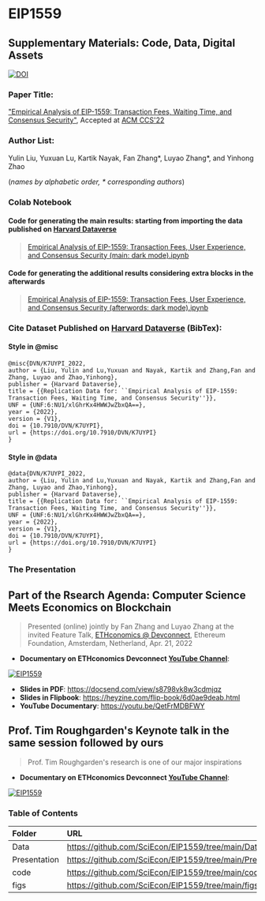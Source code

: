 # EIP1559
## Supplementary Materials: Code, Data, Digital Assets
[![DOI](https://zenodo.org/badge/DOI/10.5281/zenodo.6478038.svg)](https://doi.org/10.5281/zenodo.6478038)
### Paper Title:

["Empirical Analysis of EIP-1559: Transaction Fees, Waiting Time, and Consensus Security"](https://arxiv.org/abs/2201.05574), Accepted at [ACM CCS'22](https://www.sigsac.org/ccs/CCS2022/call-for-papers.html)

### Author List:

Yulin Liu, Yuxuan Lu, Kartik Nayak, Fan Zhang\*, Luyao Zhang\*, and Yinhong Zhao

(*names by alphabetic order, \* corresponding authors*)

### Colab Notebook
#### Code for generating the main results: starting from importing the data published on [Harvard Dataverse](https://doi.org/10.7910/DVN/K7UYPI)
> [Empirical Analysis of EIP-1559: Transaction Fees, User Experience, and Consensus Security (main: dark mode).ipynb](https://colab.research.google.com/drive/1ZCklHeCyWwR07F9arfrLvboNDCDhbzm3?usp=sharing)
> 
#### Code for generating the additional results considering extra blocks in the afterwards
> [Empirical Analysis of EIP-1559: Transaction Fees, User Experience, and Consensus Security (afterwords: dark mode).ipynb](https://colab.research.google.com/drive/13Z_epFrZJHtQjXb24Y4JuYDnw8YUPw3l?usp=sharing)

### Cite Dataset Published on [Harvard Dataverse](https://doi.org/10.7910/DVN/K7UYPI) (BibTex):
#### Style in @misc

```
@misc{DVN/K7UYPI_2022,
author = {Liu, Yulin and Lu,Yuxuan and Nayak, Kartik and Zhang,Fan and Zhang, Luyao and Zhao,Yinhong},
publisher = {Harvard Dataverse},
title = {{Replication Data for: ``Empirical Analysis of EIP-1559: Transaction Fees, Waiting Time, and Consensus Security''}},
UNF = {UNF:6:NU1/xlGhrKx4HWWJwZbxQA==},
year = {2022},
version = {V1},
doi = {10.7910/DVN/K7UYPI},
url = {https://doi.org/10.7910/DVN/K7UYPI}
}
```

#### Style in @data

```
@data{DVN/K7UYPI_2022,
author = {Liu, Yulin and Lu,Yuxuan and Nayak, Kartik and Zhang,Fan and Zhang, Luyao and Zhao,Yinhong},
publisher = {Harvard Dataverse},
title = {{Replication Data for: ``Empirical Analysis of EIP-1559: Transaction Fees, Waiting Time, and Consensus Security''}},
UNF = {UNF:6:NU1/xlGhrKx4HWWJwZbxQA==},
year = {2022},
version = {V1},
doi = {10.7910/DVN/K7UYPI},
url = {https://doi.org/10.7910/DVN/K7UYPI}
}
```
### The Presentation
## Part of the Rsearch Agenda: Computer Science Meets Economics on Blockchain
> Presented (online) jointly by Fan Zhang and Luyao Zhang at the invited Feature Talk, [ETHconomics @ Devconnect](https://ef-events.notion.site/ETHconomics-Devconnect-676d73f791684e18bfae35bbc9e1fa90), Ethereum Foundation, Amsterdam, Netherland, Apr. 21, 2022

- **Documentary on ETHconomics Devconnect [YouTube Channel](https://youtu.be/QetFrMDBFWY)**:

[![EIP1559](https://github.com/SciEcon/EIP1559/blob/main/Presentation/ETHconomics%20%40%20Devconnect%202022.png)](https://www.youtube.com/watch?v=QetFrMDBFWY)

- **Slides in PDF**: https://docsend.com/view/s8798vk8w3cdmjqz
- **Slides in Flipbook**: https://heyzine.com/flip-book/6d0ae9deab.html
- **YouTube Documentary**: https://youtu.be/QetFrMDBFWY
## **Prof. Tim Roughgarden's  Keynote talk in the same session followed by ours**
> Prof. Tim Roughgarden's research is one of our major inspirations


- **Documentary on ETHconomics Devconnect [YouTube Channel](https://www.youtube.com/watch?v=a9SB3uXR1qw)**:

[![EIP1559](https://img.youtube.com/vi/a9SB3uXR1qw/0.jpg)](https://www.youtube.com/watch?v=a9SB3uXR1qw)

### Table of Contents
|   **Folder**   | **URL** | 
|:------------|:---------|
|Data |https://github.com/SciEcon/EIP1559/tree/main/Data|   
|Presentation| https://github.com/SciEcon/EIP1559/tree/main/Presentation|  
|code |  https://github.com/SciEcon/EIP1559/tree/main/code|  
|figs|https://github.com/SciEcon/EIP1559/tree/main/figs| 

